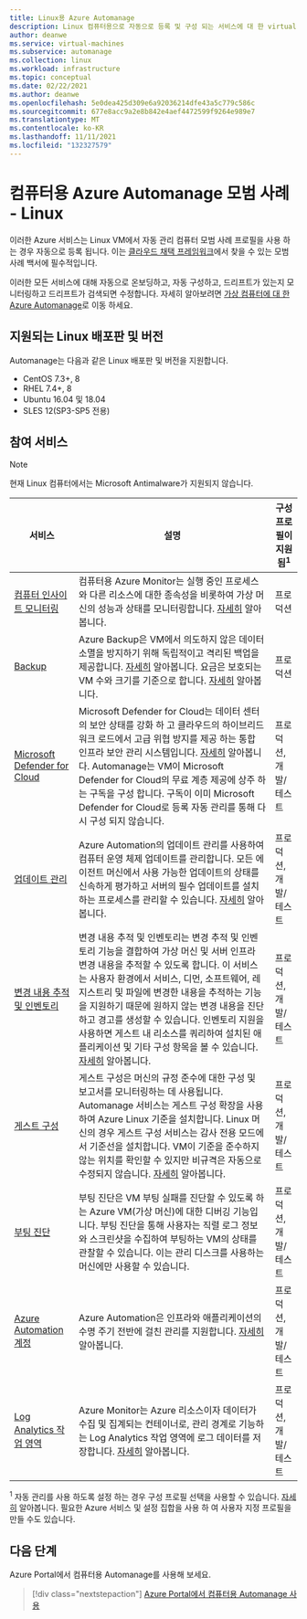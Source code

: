 ```yaml
---
title: Linux용 Azure Automanage
description: Linux 컴퓨터용으로 자동으로 등록 및 구성 되는 서비스에 대 한 virtual machines 모범 사례에 대 한 Azure Automanage에 대해 알아봅니다.
author: deanwe
ms.service: virtual-machines
ms.subservice: automanage
ms.collection: linux
ms.workload: infrastructure
ms.topic: conceptual
ms.date: 02/22/2021
ms.author: deanwe
ms.openlocfilehash: 5e0dea425d309e6a92036214dfe43a5c779c586c
ms.sourcegitcommit: 677e8acc9a2e8b842e4aef4472599f9264e989e7
ms.translationtype: MT
ms.contentlocale: ko-KR
ms.lasthandoff: 11/11/2021
ms.locfileid: "132327579"
---
```

# <a name="azure-automanage-for-machines-best-practices---linux"></a>컴퓨터용 Azure Automanage 모범 사례 - Linux

이러한 Azure 서비스는 Linux VM에서 자동 관리 컴퓨터 모범 사례 프로필을 사용 하는 경우 자동으로 등록 됩니다. 이는 [클라우드 채택 프레임워크](/azure/cloud-adoption-framework/manage/azure-server-management)에서 찾을 수 있는 모범 사례 백서에 필수적입니다.

이러한 모든 서비스에 대해 자동으로 온보딩하고, 자동 구성하고, 드리프트가 있는지 모니터링하고 드리프트가 검색되면 수정합니다. 자세히 알아보려면 [가상 컴퓨터에 대 한 Azure Automanage](automanage-virtual-machines.md)로 이동 하세요.

## <a name="supported-linux-distributions-and-versions"></a>지원되는 Linux 배포판 및 버전

Automanage는 다음과 같은 Linux 배포판 및 버전을 지원합니다.

- CentOS 7.3+, 8
- RHEL 7.4+, 8
- Ubuntu 16.04 및 18.04
- SLES 12(SP3-SP5 전용)

## <a name="participating-services"></a>참여 서비스

>[!NOTE]
> 현재 Linux 컴퓨터에서는 Microsoft Antimalware가 지원되지 않습니다.

|서비스    |설명    |구성 프로필이 지원 됨<sup>1</sup>|
|-----------|---------------|----------------------|
|[컴퓨터 인사이트 모니터링](../azure-monitor/vm/vminsights-overview.md)    |컴퓨터용 Azure Monitor는 실행 중인 프로세스와 다른 리소스에 대한 종속성을 비롯하여 가상 머신의 성능과 상태를 모니터링합니다. [자세히](../azure-monitor/vm/vminsights-overview.md) 알아봅니다.    |프로덕션    |
|[Backup](../backup/backup-overview.md)   |Azure Backup은 VM에서 의도하지 않은 데이터 소멸을 방지하기 위해 독립적이고 격리된 백업을 제공합니다. [자세히](../backup/backup-azure-vms-introduction.md) 알아봅니다. 요금은 보호되는 VM 수와 크기를 기준으로 합니다. [자세히](https://azure.microsoft.com/pricing/details/backup/) 알아봅니다.    |프로덕션    |
|[Microsoft Defender for Cloud](../security-center/security-center-introduction.md)    |Microsoft Defender for Cloud는 데이터 센터의 보안 상태를 강화 하 고 클라우드의 하이브리드 워크 로드에서 고급 위협 방지를 제공 하는 통합 인프라 보안 관리 시스템입니다. [자세히](../security-center/security-center-introduction.md) 알아봅니다.  Automanage는 VM이 Microsoft Defender for Cloud의 무료 계층 제공에 상주 하는 구독을 구성 합니다. 구독이 이미 Microsoft Defender for Cloud로 등록 자동 관리를 통해 다시 구성 되지 않습니다.    |프로덕션, 개발/테스트    |
|[업데이트 관리](../automation/update-management/overview.md)    |Azure Automation의 업데이트 관리를 사용하여 컴퓨터 운영 체제 업데이트를 관리합니다. 모든 에이전트 머신에서 사용 가능한 업데이트의 상태를 신속하게 평가하고 서버의 필수 업데이트를 설치하는 프로세스를 관리할 수 있습니다. [자세히](../automation/update-management/overview.md) 알아봅니다.    |프로덕션, 개발/테스트    |
|[변경 내용 추적 및 인벤토리](../automation/change-tracking/overview.md) |변경 내용 추적 및 인벤토리는 변경 추적 및 인벤토리 기능을 결합하여 가상 머신 및 서버 인프라 변경 내용을 추적할 수 있도록 합니다. 이 서비스는 사용자 환경에서 서비스, 디먼, 소프트웨어, 레지스트리 및 파일에 변경한 내용을 추적하는 기능을 지원하기 때문에 원하지 않는 변경 내용을 진단하고 경고를 생성할 수 있습니다. 인벤토리 지원을 사용하면 게스트 내 리소스를 쿼리하여 설치된 애플리케이션 및 기타 구성 항목을 볼 수 있습니다.  [자세히](../automation/change-tracking/overview.md) 알아봅니다.    |프로덕션, 개발/테스트    |
|[게스트 구성](../governance/policy/concepts/guest-configuration.md)  | 게스트 구성은 머신의 규정 준수에 대한 구성 및 보고서를 모니터링하는 데 사용됩니다. Automanage 서비스는 게스트 구성 확장을 사용하여 Azure Linux 기준을 설치합니다. Linux 머신의 경우 게스트 구성 서비스는 감사 전용 모드에서 기준선을 설치합니다. VM이 기준을 준수하지 않는 위치를 확인할 수 있지만 비규격은 자동으로 수정되지 않습니다. [자세히](../governance/policy/concepts/guest-configuration.md) 알아봅니다.    |프로덕션, 개발/테스트    |
|[부팅 진단](../virtual-machines/boot-diagnostics.md)  | 부팅 진단은 VM 부팅 실패를 진단할 수 있도록 하는 Azure VM(가상 머신)에 대한 디버깅 기능입니다. 부팅 진단을 통해 사용자는 직렬 로그 정보와 스크린샷을 수집하여 부팅하는 VM의 상태를 관찰할 수 있습니다. 이는 관리 디스크를 사용하는 머신에만 사용할 수 있습니다. |프로덕션, 개발/테스트    |
|[Azure Automation 계정](../automation/automation-create-standalone-account.md)    |Azure Automation은 인프라와 애플리케이션의 수명 주기 전반에 걸친 관리를 지원합니다. [자세히](../automation/automation-intro.md) 알아봅니다.    |프로덕션, 개발/테스트    |
|[Log Analytics 작업 영역](../azure-monitor/logs/log-analytics-overview.md) |Azure Monitor는 Azure 리소스이자 데이터가 수집 및 집계되는 컨테이너로, 관리 경계로 기능하는 Log Analytics 작업 영역에 로그 데이터를 저장합니다. [자세히](../azure-monitor/logs/design-logs-deployment.md) 알아봅니다.    |프로덕션, 개발/테스트    |


<sup>1</sup> 자동 관리를 사용 하도록 설정 하는 경우 구성 프로필 선택을 사용할 수 있습니다. [자세히](automanage-virtual-machines.md#configuration-profile) 알아봅니다. 필요한 Azure 서비스 및 설정 집합을 사용 하 여 사용자 지정 프로필을 만들 수도 있습니다.


## <a name="next-steps"></a>다음 단계

Azure Portal에서 컴퓨터용 Automanage를 사용해 보세요.

> [!div class="nextstepaction"]
> [Azure Portal에서 컴퓨터용 Automanage 사용](quick-create-virtual-machines-portal.md)
